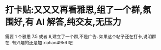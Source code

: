 # 打卡贴:又又又再看雅思,组了一个群,氛围好,有 AI 解答,纯交友,无压力
需要 1 个雅思 7.5 或者 8,建立了一个群,不是广告.
如果这个帖子还在打卡,说明群在. 
有兴趣的还是加 xiahan4956 吧
